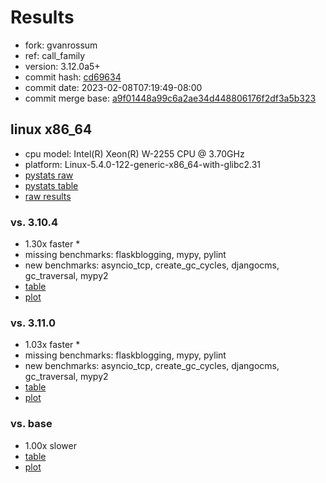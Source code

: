 # Results

- fork: gvanrossum
- ref: call_family
- version: 3.12.0a5+
- commit hash: [cd69634](https://github.com/gvanrossum/cpython/commit/cd69634)
- commit date: 2023-02-08T07:19:49-08:00
- commit merge base: [a9f01448a99c6a2ae34d448806176f2df3a5b323](https://github.com/gvanrossum/cpython/commit/a9f01448a99c6a2ae34d448806176f2df3a5b323)

## linux x86_64

- cpu model: Intel(R) Xeon(R) W-2255 CPU @ 3.70GHz
- platform: Linux-5.4.0-122-generic-x86_64-with-glibc2.31
- [pystats raw](bm-20230208-linux-x86_64-gvanrossum-call_family-3.12.0a5%2B-cd69634-pystats.json)
- [pystats table](bm-20230208-linux-x86_64-gvanrossum-call_family-3.12.0a5%2B-cd69634-pystats.md)
- [raw results](bm-20230208-linux-x86_64-gvanrossum-call_family-3.12.0a5%2B-cd69634.json)

### vs. 3.10.4

- 1.30x faster \*
- missing benchmarks: flaskblogging, mypy, pylint
- new benchmarks: asyncio_tcp, create_gc_cycles, djangocms, gc_traversal, mypy2
- [table](bm-20230208-linux-x86_64-gvanrossum-call_family-3.12.0a5%2B-cd69634-vs-3.10.4.md)
- [plot](bm-20230208-linux-x86_64-gvanrossum-call_family-3.12.0a5%2B-cd69634-vs-3.10.4.png)

### vs. 3.11.0

- 1.03x faster \*
- missing benchmarks: flaskblogging, mypy, pylint
- new benchmarks: asyncio_tcp, create_gc_cycles, djangocms, gc_traversal, mypy2
- [table](bm-20230208-linux-x86_64-gvanrossum-call_family-3.12.0a5%2B-cd69634-vs-3.11.0.md)
- [plot](bm-20230208-linux-x86_64-gvanrossum-call_family-3.12.0a5%2B-cd69634-vs-3.11.0.png)

### vs. base

- 1.00x slower
- [table](bm-20230208-linux-x86_64-gvanrossum-call_family-3.12.0a5%2B-cd69634-vs-base.md)
- [plot](bm-20230208-linux-x86_64-gvanrossum-call_family-3.12.0a5%2B-cd69634-vs-base.png)

